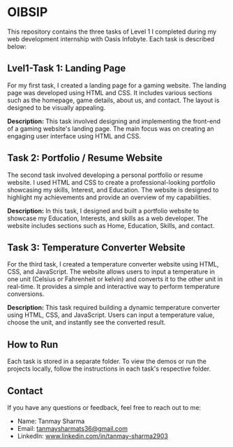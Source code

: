 # OIBSIP

This repository contains the three tasks of Level 1 I completed during my web development internship with Oasis Infobyte. Each task is described below:

## Lvel1-Task 1: Landing Page

For my first task, I created a landing page for a gaming website. The landing page was developed using HTML and CSS. It includes various sections such as the homepage, game details, about us, and contact. The layout is designed to be visually appealing.

**Description:** This task involved designing and implementing the front-end of a gaming website's landing page. The main focus was on creating an engaging user interface using HTML and CSS.

## Task 2: Portfolio / Resume Website

The second task involved developing a personal portfolio or resume website. I used HTML and CSS to create a professional-looking portfolio showcasing my skills, Interest, and Education. The website is designed to highlight my achievements and provide an overview of my capabilities.

**Description:** In this task, I designed and built a portfolio website to showcase my Education, Interests, and skills as a web developer. The website includes sections such as Home, Education, Skills, and contact.

## Task 3: Temperature Converter Website

For the third task, I created a temperature converter website using HTML, CSS, and JavaScript. The website allows users to input a temperature in one unit (Celsius or Fahrenheit or kelvin) and converts it to the other unit in real-time. It provides a simple and interactive way to perform temperature conversions.

**Description:** This task required building a dynamic temperature converter using HTML, CSS, and JavaScript. Users can input a temperature value, choose the unit, and instantly see the converted result.

## How to Run

Each task is stored in a separate folder. To view the demos or run the projects locally, follow the instructions in each task's respective folder.

## Contact

If you have any questions or feedback, feel free to reach out to me:

- Name: Tanmay Sharma
- Email: tanmaysharmats36@gmail.com
- LinkedIn: www.linkedin.com/in/tanmay-sharma2903




